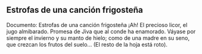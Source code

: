 ## Estrofas de una canción frigosteña
Documento: Estrofas de una canción frigosteña
¡Ah! El precioso licor, el jugo almibarado.
Promesa de Jiva que al conde ha enamorado.
Váyase por siempre el invierno y su manto de hielo; como de una madre en su seno, que crezcan los frutos del suelo...
(El resto de la hoja está roto).
